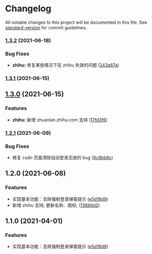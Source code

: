 # Changelog

All notable changes to this project will be documented in this file. See [standard-version](https://github.com/conventional-changelog/standard-version) for commit guidelines.

### [1.3.2](https://github.com/showmethecode9527/bye-forced-login/compare/v1.3.1...v1.3.2) (2021-06-18)


### Bug Fixes

* **zhihu:** 修复某些情况下在 zhihu 失效的问题 ([243a67a](https://github.com/showmethecode9527/bye-forced-login/commit/243a67a63db8a92c09f7c950d27e7a2e179edc5b))

### [1.3.1](https://github.com/showmethecode9527/bye-forced-login/compare/v1.3.0...v1.3.1) (2021-06-15)

## [1.3.0](https://github.com/showmethecode9527/bye-forced-login/compare/v1.2.1...v1.3.0) (2021-06-15)


### Features

* **zhihu:** 新增 zhuanlan.zhihu.com 支持 ([17fd3f6](https://github.com/showmethecode9527/bye-forced-login/commit/17fd3f62a8fd8ea7eb3f6d99ea85b5ff148b6772))

### [1.2.1](https://github.com/showmethecode9527/bye-forced-login/compare/v1.2.0...v1.2.1) (2021-06-09)


### Bug Fixes

* 修复 csdn 页面清除自动登录无效的 bug ([9c8bb8c](https://github.com/showmethecode9527/bye-forced-login/commit/9c8bb8c0d299892af1fe9b205db5cb6bc88db328))

## 1.2.0 (2021-06-08)


### Features

* 实现基本功能：去除强制登录弹窗提示 ([e5d18d9](https://github.com/showmethecode9527/bye-forced-login/commit/e5d18d942c7280dc49f886eb65cc86f4c1e12976))
* 新增 zhihu 支持; 更新名称、图标; ([13688d2](https://github.com/showmethecode9527/bye-forced-login/commit/13688d20a34baa0a4cad24777ac36c1ab48903c6))

## 1.1.0 (2021-04-01)


### Features

* 实现基本功能：去除强制登录弹窗提示 ([e5d18d9](https://github.com/showmethecode9527/f_ck-csdn/commit/e5d18d942c7280dc49f886eb65cc86f4c1e12976))
